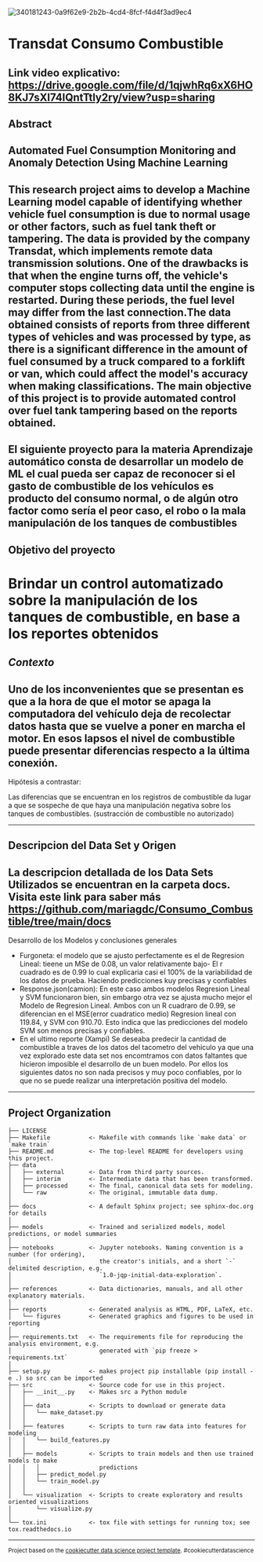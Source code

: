 

![340181243-0a9f62e9-2b2b-4cd4-8fcf-f4d4f3ad9ec4](https://github.com/user-attachments/assets/628b0a12-a8ec-4d30-bf61-bcda405b2607)


Transdat Consumo Combustible
==============================
Link video explicativo: https://drive.google.com/file/d/1qjwhRq6xX6HO8KJ7sXl74IQntTtly2ry/view?usp=sharing
--------------------------------
Abstract
------------
Automated Fuel Consumption Monitoring and Anomaly Detection Using Machine Learning
------------
This research project aims to develop a Machine Learning model capable of identifying whether vehicle fuel consumption is due to normal usage or other factors, such as fuel tank theft or tampering. The data is provided by the company Transdat, which implements remote data transmission solutions. One of the drawbacks is that when the engine turns off, the vehicle's computer stops collecting data until the engine is restarted. During these periods, the fuel level may differ from the last connection.The data obtained consists of reports from three different types of vehicles and was processed by type, as there is a significant difference in the amount of fuel consumed by a truck compared to a forklift or van, which could affect the model's accuracy when making classifications. The main objective of this project is to provide automated control over fuel tank tampering based on the reports obtained. 
-----------------------------

El siguiente proyecto para la materia Aprendizaje automático consta de desarrollar un modelo de ML el cual pueda ser capaz de reconocer si el gasto de combustible de los vehículos es producto del consumo normal, o de algún otro factor como sería el peor caso, el robo o la mala manipulación de los tanques de combustibles
-----------------
Objetivo del proyecto
------------------------------
Brindar un control automatizado sobre la manipulación de los tanques de
combustible, en base a los reportes obtenidos
=============================
*Contexto*
-----------------------------
Uno de los inconvenientes que se presentan es que a la hora de que el motor se apaga la
computadora del vehículo deja de recolectar datos hasta que se vuelve a poner en marcha el
motor. En esos lapsos el nivel de combustible puede presentar diferencias respecto a la última
conexión.
----------------------------
Hipótesis a contrastar:

Las diferencias que se encuentran en los registros de combustible da lugar a que se
sospeche de que haya una manipulación negativa sobre los tanques de combustibles.
(sustracción de combustible no autorizado)

------------------------------
Descripcion del Data Set y Origen 
-----------------------------
La descripcion detallada de los Data Sets Utilizados se encuentran en la carpeta docs. Visita este link para saber más https://github.com/mariagdc/Consumo_Combustible/tree/main/docs
-------------------------------
Desarrollo de los Modelos y conclusiones generales
* Furgoneta: el modelo que se ajusto perfectamente es el de Regresion Lineal: tieene un MSe de 0.08, un valor relativamente bajo- El r cuadrado es de 0.99 lo cual explicaria casi el 100% de la variabilidad de los datos de prueba. Haciendo predicciones kuy precisas y confiables
* Response.json(camion): En este caso ambos modelos Regresion Lineal y SVM funcionaron bien, sin embargo otra vez se ajusta mucho mejor el Modelo de Regresion Lineal. Ambos con un R cuadraro de  0.99, se diferencian en el MSE(error cuadratico medio) Regresion lineal con 119.84, y SVM con 910.70. Esto indica que las predicciones del modelo SVM son menos precisas y confiables.
* En el ultimo reporte (Xampi) Se deseaba predecir la cantidad de combustible a traves de los datos del tacometro del vehiculo ya que una vez explorado este data set nos encomtramos con datos faltantes que hicieron imposible el desarrollo de un buen modelo. Por ellos los siguientes datos no son nada precisos y muy poco confiables, por lo que no se puede realizar una interpretación positiva del modelo.   
--------------------------

Project Organization 
------------

    ├── LICENSE
    ├── Makefile           <- Makefile with commands like `make data` or `make train`
    ├── README.md          <- The top-level README for developers using this project.
    ├── data
    │   ├── external       <- Data from third party sources.
    │   ├── interim        <- Intermediate data that has been transformed.
    │   ├── processed      <- The final, canonical data sets for modeling.
    │   └── raw            <- The original, immutable data dump.
    │
    ├── docs               <- A default Sphinx project; see sphinx-doc.org for details
    │
    ├── models             <- Trained and serialized models, model predictions, or model summaries
    │
    ├── notebooks          <- Jupyter notebooks. Naming convention is a number (for ordering),
    │                         the creator's initials, and a short `-` delimited description, e.g.
    │                         `1.0-jqp-initial-data-exploration`.
    │
    ├── references         <- Data dictionaries, manuals, and all other explanatory materials.
    │
    ├── reports            <- Generated analysis as HTML, PDF, LaTeX, etc.
    │   └── figures        <- Generated graphics and figures to be used in reporting
    │
    ├── requirements.txt   <- The requirements file for reproducing the analysis environment, e.g.
    │                         generated with `pip freeze > requirements.txt`
    │
    ├── setup.py           <- makes project pip installable (pip install -e .) so src can be imported
    ├── src                <- Source code for use in this project.
    │   ├── __init__.py    <- Makes src a Python module
    │   │
    │   ├── data           <- Scripts to download or generate data
    │   │   └── make_dataset.py
    │   │
    │   ├── features       <- Scripts to turn raw data into features for modeling
    │   │   └── build_features.py
    │   │
    │   ├── models         <- Scripts to train models and then use trained models to make
    │   │   │                 predictions
    │   │   ├── predict_model.py
    │   │   └── train_model.py
    │   │
    │   └── visualization  <- Scripts to create exploratory and results oriented visualizations
    │       └── visualize.py
    │
    └── tox.ini            <- tox file with settings for running tox; see tox.readthedocs.io


--------

<p><small>Project based on the <a target="_blank" href="https://drivendata.github.io/cookiecutter-data-science/">cookiecutter data science project template</a>. #cookiecutterdatascience</small></p>

